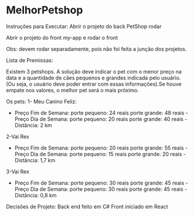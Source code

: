 # MelhorPetshop

Instruções para Executar:
Abrir o projeto do back PetShop rodar 

Abrir o projeto do front my-app e rodar o front

Obs: devem rodar separadamente, pois não foi feita a junção dos projetos.

Lista de Premissas:

Existem 3 petshops. A solução deve indicar o pet com o menor preço na data e a quantidade de cães pequenos e grandes indicada pelo usuário. (Ou seja, o usuário deve poder entrar com essas informações).Se houve empate nos valores, o melhor pet será o mais próximo.

Os pets:
1- Meu Canino Feliz: 
- Preço Fim de Semana: 
	porte pequeno: 24 reais       porte grande: 48 reais
-Preço Dia de Semana: 
	porte pequeno: 20 reais       porte grande: 40 reais
-Distância: 2 km

2-Vai Rex
- Preço Fim de Semana: 
	porte pequeno: 20 reais       porte grande: 55 reais
-Preço Dia de Semana: 
	porte pequeno: 15 reais       porte grande: 20 reais
-Distância: 1,7 km

3-Vai Rex
- Preço Fim de Semana: 
	porte pequeno: 30 reais       porte grande: 45 reais
-Preço Dia de Semana: 
	porte pequeno: 30 reais       porte grande: 45 reais
-Distância: 0,8 km

Decisões de Projeto:
Back end feito em C#
Front iniciado em React
